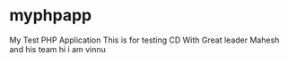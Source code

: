 # myphpapp
My Test PHP Application
This is for testing CD
With Great leader Mahesh and his team
hi i am vinnu
